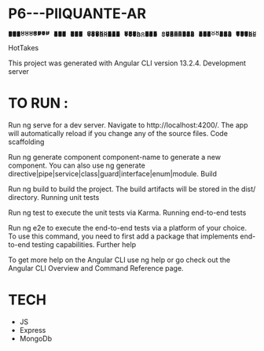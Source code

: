 # P6---PIIQUANTE-AR

<pre style="line-height:1px">
8888888b.  d8b d8b                                     888                                  
888   Y88b Y8P Y8P                                     888                                  
888    888                                             888                                  
888   d88P 888 888  .d88888 888  888  8888b.  88888b.  888888 .d88b.                        
8888888P"  888 888 d88" 888 888  888     "88b 888 "88b 888   d8P  Y8b                       
888        888 888 888  888 888  888 .d888888 888  888 888   88888888                       
888        888 888 Y88b 888 Y88b 888 888  888 888  888 Y88b. Y8b.                           
888        888 888  "Y88888  "Y88888 "Y888888 888  888  "Y888 "Y8888                        
                        888                                                                 
                        888                                                                 
                        888 </pre>

HotTakes

This project was generated with Angular CLI version 13.2.4.
Development server

# TO RUN :

Run ng serve for a dev server. Navigate to http://localhost:4200/. The app will automatically reload if you change any of the source files.
Code scaffolding

Run ng generate component component-name to generate a new component. You can also use ng generate directive|pipe|service|class|guard|interface|enum|module.
Build

Run ng build to build the project. The build artifacts will be stored in the dist/ directory.
Running unit tests

Run ng test to execute the unit tests via Karma.
Running end-to-end tests

Run ng e2e to execute the end-to-end tests via a platform of your choice. To use this command, you need to first add a package that implements end-to-end testing capabilities.
Further help

To get more help on the Angular CLI use ng help or go check out the Angular CLI Overview and Command Reference page.

# TECH

- JS
- Express
- MongoDb
